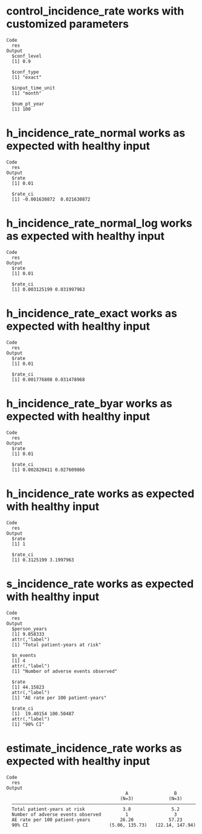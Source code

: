 # control_incidence_rate works with customized parameters

    Code
      res
    Output
      $conf_level
      [1] 0.9
      
      $conf_type
      [1] "exact"
      
      $input_time_unit
      [1] "month"
      
      $num_pt_year
      [1] 100
      

# h_incidence_rate_normal works as expected with healthy input

    Code
      res
    Output
      $rate
      [1] 0.01
      
      $rate_ci
      [1] -0.001630872  0.021630872
      

# h_incidence_rate_normal_log works as expected with healthy input

    Code
      res
    Output
      $rate
      [1] 0.01
      
      $rate_ci
      [1] 0.003125199 0.031997963
      

# h_incidence_rate_exact works as expected with healthy input

    Code
      res
    Output
      $rate
      [1] 0.01
      
      $rate_ci
      [1] 0.001776808 0.031478968
      

# h_incidence_rate_byar works as expected with healthy input

    Code
      res
    Output
      $rate
      [1] 0.01
      
      $rate_ci
      [1] 0.002820411 0.027609866
      

# h_incidence_rate works as expected with healthy input

    Code
      res
    Output
      $rate
      [1] 1
      
      $rate_ci
      [1] 0.3125199 3.1997963
      

# s_incidence_rate works as expected with healthy input

    Code
      res
    Output
      $person_years
      [1] 9.058333
      attr(,"label")
      [1] "Total patient-years at risk"
      
      $n_events
      [1] 4
      attr(,"label")
      [1] "Number of adverse events observed"
      
      $rate
      [1] 44.15823
      attr(,"label")
      [1] "AE rate per 100 patient-years"
      
      $rate_ci
      [1]  19.40154 100.50487
      attr(,"label")
      [1] "90% CI"
      

# estimate_incidence_rate works as expected with healthy input

    Code
      res
    Output
                                                A                 B       
                                              (N=3)             (N=3)     
      ————————————————————————————————————————————————————————————————————
      Total patient-years at risk              3.8               5.2      
      Number of adverse events observed         1                 3       
      AE rate per 100 patient-years           26.20             57.23     
      90% CI                              (5.06, 135.73)   (22.14, 147.94)

